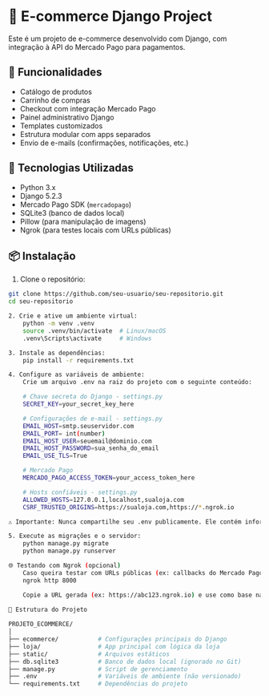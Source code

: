 # 🛒 E-commerce Django Project

Este é um projeto de e-commerce desenvolvido com Django, com integração à API do Mercado Pago para pagamentos.

## 🚀 Funcionalidades

- Catálogo de produtos  
- Carrinho de compras  
- Checkout com integração Mercado Pago  
- Painel administrativo Django  
- Templates customizados  
- Estrutura modular com apps separados  
- Envio de e-mails (confirmações, notificações, etc.)

## 🧰 Tecnologias Utilizadas

- Python 3.x  
- Django 5.2.3  
- Mercado Pago SDK (`mercadopago`)  
- SQLite3 (banco de dados local)  
- Pillow (para manipulação de imagens)  
- Ngrok (para testes locais com URLs públicas)

## 📦 Instalação

1. Clone o repositório:

```bash
git clone https://github.com/seu-usuario/seu-repositorio.git
cd seu-repositorio

2. Crie e ative um ambiente virtual:
    python -m venv .venv
    source .venv/bin/activate  # Linux/macOS
    .venv\Scripts\activate     # Windows

3. Instale as dependências:
    pip install -r requirements.txt

4. Configure as variáveis de ambiente:
    Crie um arquivo .env na raiz do projeto com o seguinte conteúdo:

    # Chave secreta do Django - settings.py
    SECRET_KEY=your_secret_key_here

    # Configurações de e-mail - settings.py
    EMAIL_HOST=smtp.seuservidor.com
    EMAIL_PORT= int(number)
    EMAIL_HOST_USER=seuemail@dominio.com
    EMAIL_HOST_PASSWORD=sua_senha_do_email
    EMAIL_USE_TLS=True

    # Mercado Pago
    MERCADO_PAGO_ACCESS_TOKEN=your_access_token_here

    # Hosts confiáveis - settings.py
    ALLOWED_HOSTS=127.0.0.1,localhost,sualoja.com
    CSRF_TRUSTED_ORIGINS=https://sualoja.com,https://*.ngrok.io

⚠️ Importante: Nunca compartilhe seu .env publicamente. Ele contém informações sensíveis.

5. Execute as migrações e o servidor:
    python manage.py migrate
    python manage.py runserver

🌐 Testando com Ngrok (opcional)
    Caso queira testar com URLs públicas (ex: callbacks do Mercado Pago):
    ngrok http 8000

    Copie a URL gerada (ex: https://abc123.ngrok.io) e use como base nas configurações no CSRF_TRUSTED_ORIGINS='',ALLOWED_HOSTS='' e no views.py row 195 onde diz link=""

📁 Estrutura do Projeto
    
PROJETO_ECOMMERCE/
│
├── ecommerce/           # Configurações principais do Django
├── loja/                # App principal com lógica da loja
├── static/              # Arquivos estáticos
├── db.sqlite3           # Banco de dados local (ignorado no Git)
├── manage.py            # Script de gerenciamento
├── .env                 # Variáveis de ambiente (não versionado)
└── requirements.txt     # Dependências do projeto